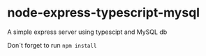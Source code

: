 # node-express-typescript-mysql
A simple express server using typescipt and MySQL db

Don´t forget to run ``npm install``

